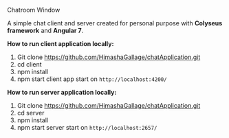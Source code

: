 Chatroom Window

A simple chat client and server created for personal purpose with  **Colyseus framework** and **Angular 7**.

**How to run client application locally:**

1. Git clone https://github.com/HimashaGallage/chatApplication.git
2. cd client
3. npm install
4. npm start
 client app start on `http://localhost:4200/`


**How to run server application locally:**

1. Git clone https://github.com/HimashaGallage/chatApplication.git
2. cd server
3. npm install
4. npm start
server start on `http://localhost:2657/`
